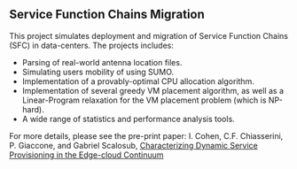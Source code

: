## Service Function Chains Migration

This project simulates deployment and migration of Service Function Chains (SFC) in data-centers.
The projects includes:
- Parsing of real-world antenna location files.
- Simulating users mobility of using SUMO.
- Implementation of a provably-optimal CPU allocation algorithm.
- Implementation of several greedy VM placement algorithm, as well as a Linear-Program relaxation for the VM placement problem (which is NP-hard).
- A wide range of statistics and performance analysis tools.

For more details, please see the pre-print paper:
I. Cohen, C.F. Chiasserini, P. Giaccone, and Gabriel Scalosub, [Characterizing Dynamic Service Provisioning in the Edge-cloud Continuum](https://arxiv.org/pdf/2202.08903.pdf)
